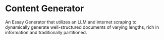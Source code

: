 # Content Generator
An Essay Generator that utilizes an LLM and internet scraping to dynamically generate well-structured documents of varying lengths, rich in information and traditionally partitioned.
